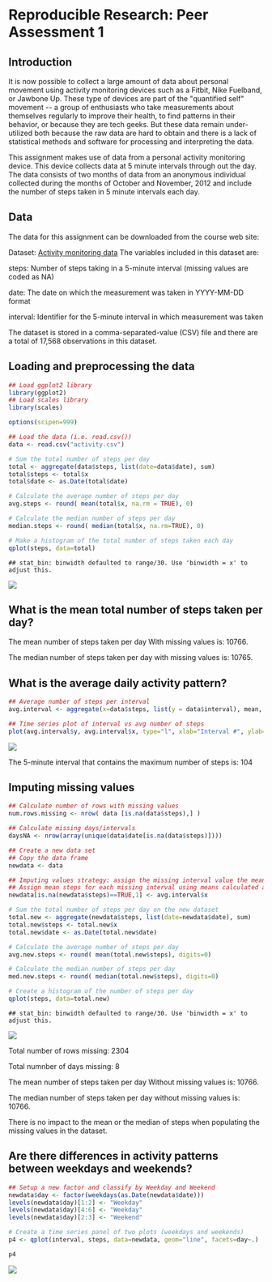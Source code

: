 # Reproducible Research: Peer Assessment 1

## Introduction

It is now possible to collect a large amount of data about personal movement using activity monitoring devices such as a Fitbit, Nike Fuelband, or Jawbone Up. These type of devices are part of the "quantified self" movement -- a group of enthusiasts who take measurements about themselves regularly to improve their health, to find patterns in their behavior, or because they are tech geeks. But these data remain under-utilized both because the raw data are hard to obtain and there is a lack of statistical methods and software for processing and interpreting the data.

This assignment makes use of data from a personal activity monitoring device. This device collects data at 5 minute intervals through out the day. The data consists of two months of data from an anonymous individual collected during the months of October and November, 2012 and include the number of steps taken in 5 minute intervals each day.

## Data

The data for this assignment can be downloaded from the course web site:

Dataset: [Activity monitoring data](https://d396qusza40orc.cloudfront.net/repdata%2Fdata%2Factivity.zip)
The variables included in this dataset are:

steps: Number of steps taking in a 5-minute interval (missing values are coded as NA)

date: The date on which the measurement was taken in YYYY-MM-DD format

interval: Identifier for the 5-minute interval in which measurement was taken

The dataset is stored in a comma-separated-value (CSV) file and there are a total of 17,568 observations in this dataset.

## Loading and preprocessing the data


```r
## Load ggplot2 library
library(ggplot2)
## Load scales library
library(scales)

options(scipen=999)

## Load the data (i.e. read.csv())
data <- read.csv("activity.csv")

# Sum the total number of steps per day
total <- aggregate(data$steps, list(date=data$date), sum)
total$steps <- total$x
total$date <- as.Date(total$date)

# Calculate the average number of steps per day
avg.steps <- round( mean(total$x, na.rm = TRUE), 0)

# Calculate the median number of steps per day
median.steps <- round( median(total$x, na.rm=TRUE), 0)

# Make a histogram of the total number of steps taken each day
qplot(steps, data=total) 
```

```
## stat_bin: binwidth defaulted to range/30. Use 'binwidth = x' to adjust this.
```

![](PA1_template_files/figure-html/unnamed-chunk-1-1.png) 

## What is the mean total number of steps taken per day?

The mean number of steps taken per day With missing values is: 10766.

The median number of steps taken per day with missing values is: 10765.

## What is the average daily activity pattern?


```r
## Average number of steps per interval
avg.interval <- aggregate(x=data$steps, list(y = data$interval), mean, na.rm=TRUE )

## Time series plot of interval vs avg number of steps
plot(avg.interval$y, avg.interval$x, type="l", xlab="Interval #", ylab="Avg. Steps", main="Interval vs Avg Number of Steps")
```

![](PA1_template_files/figure-html/unnamed-chunk-2-1.png) 

The 5-minute interval that contains the maximum number of steps is: 104

## Imputing missing values


```r
## Calculate number of rows with missing values
num.rows.missing <- nrow( data [is.na(data$steps),] )

## Calculate missing days/intervals
daysNA <- nrow(array(unique(data$date[is.na(data$steps)])))

## Create a new data set
## Copy the data frame
newdata <- data

## Imputing values strategy: assign the missing interval value the mean of the interval of all days
## Assign mean steps for each missing interval using means calculated above
newdata[is.na(newdata$steps)==TRUE,1] <- avg.interval$x

# Sum the total number of steps per day on the new dataset
total.new <- aggregate(newdata$steps, list(date=newdata$date), sum)
total.new$steps <- total.new$x
total.new$date <- as.Date(total.new$date)

# Calculate the average number of steps per day
avg.new.steps <- round( mean(total.new$steps), digits=0)

# Calculate the median number of steps per day
med.new.steps <- round( median(total.new$steps), digits=0)

# Create a histogram of the number of steps per day
qplot(steps, data=total.new) 
```

```
## stat_bin: binwidth defaulted to range/30. Use 'binwidth = x' to adjust this.
```

![](PA1_template_files/figure-html/unnamed-chunk-3-1.png) 

Total number of rows missing: 2304

Total numnber of days missing: 8

The mean number of steps taken per day Without missing values is: 10766.

The median number of steps taken per day without missing values is: 10766.

There is no impact to the mean or the median of steps when populating the missing values in the dataset.

## Are there differences in activity patterns between weekdays and weekends?


```r
## Setup a new factor and classify by Weekday and Weekend
newdata$day <- factor(weekdays(as.Date(newdata$date)))
levels(newdata$day)[1:2] <- "Weekday"
levels(newdata$day)[4:6] <- "Weekday"
levels(newdata$day)[2:3] <- "Weekend"

# Create a time series panel of two plots (weekdays and weekends)
p4 <- qplot(interval, steps, data=newdata, geom="line", facets=day~.)

p4
```

![](PA1_template_files/figure-html/unnamed-chunk-4-1.png) 
